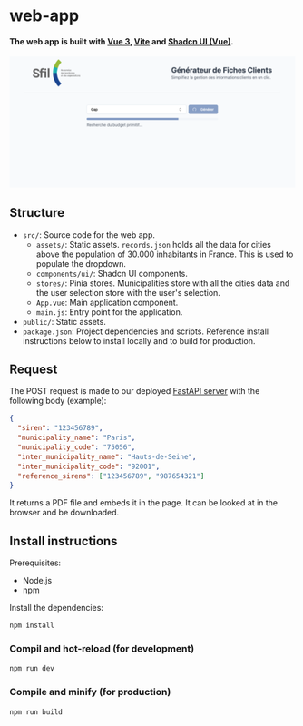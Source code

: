 # web-app

#### The web app is built with [Vue 3](https://vuejs.org/), [Vite](https://vitejs.dev/) and [Shadcn UI (Vue)](https://www.shadcn-vue.com/).
![Screenshot](src/assets/images/screenshot.png)


## Structure

- `src/`: Source code for the web app.
    - `assets/`: Static assets. `records.json` holds all the data for cities above the population of 30.000 inhabitants in France. This is used to populate the dropdown.
    - `components/ui/`: Shadcn UI components.
    - `stores/`: Pinia stores. Municipalities store with all the cities data and the user selection store with the user's selection.
    - `App.vue`: Main application component.
    - `main.js`: Entry point for the application.
- `public/`: Static assets.
- `package.json`: Project dependencies and scripts. Reference install instructions below to install locally and to build for production.

## Request

The POST request is made to our deployed [FastAPI server](https://kbba87ikh5.execute-api.us-west-2.amazonaws.com/generate-pdf) with the following body (example):

```json
{
  "siren": "123456789",
  "municipality_name": "Paris",
  "municipality_code": "75056",
  "inter_municipality_name": "Hauts-de-Seine",
  "inter_municipality_code": "92001",
  "reference_sirens": ["123456789", "987654321"]
}
```

It returns a PDF file and embeds it in the page. It can be looked at in the browser and be downloaded.

## Install instructions

Prerequisites:
- Node.js
- npm

Install the dependencies:

```sh
npm install
```

### Compil and hot-reload (for development)

```sh
npm run dev
```

### Compile and minify (for production)

```sh
npm run build
```